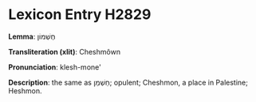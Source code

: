 # Lexicon Entry H2829

**Lemma**: חֶשְׁמוֹן

**Transliteration (xlit)**: Cheshmôwn

**Pronunciation**: klesh-mone'

**Description**:
the same as חַשְׁמַן; opulent; Cheshmon, a place in Palestine; Heshmon.
